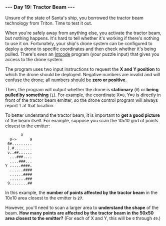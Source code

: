 ### --- Day 19: Tractor Beam ---

Unsure of the state of Santa's ship, you borrowed the tractor beam
technology from Triton. Time to test it out.

When you're safely away from anything else, you activate the tractor beam,
but nothing happens. It's hard to tell whether it's working if there's
nothing to use it on. Fortunately, your ship's drone system can be
configured to deploy a drone to specific coordinates and then check whether
it's being pulled. There's even an [Intcode](https://adventofcode.com/2019/day/9) program (your puzzle input) that
gives you access to the drone system.

The program uses two input instructions to request the **X and Y position** to
which the drone should be deployed. Negative numbers are invalid and will
confuse the drone; all numbers should be **zero or positive**.

Then, the program will output whether the drone is **stationary** (`0`) or **being
pulled by something** (`1`). For example, the coordinate X=`0`, Y=`0` is directly
in front of the tractor beam emitter, so the drone control program will
always report `1` at that location.

To better understand the tractor beam, it is important to **get a good
picture** of the beam itself. For example, suppose you scan the 10x10 grid of
points closest to the emitter:
```
       X
  0->      9
 0#.........
 |.#........
 v..##......
  ...###....
  ....###...
Y .....####.
  ......####
  ......####
  .......###
 9........##
 ```
In this example, the **number of points affected by the tractor beam** in the
10x10 area closest to the emitter is **`27`**.

However, you'll need to scan a larger area to **understand the shape** of the
beam. **How many points are affected by the tractor beam in the 50x50 area
closest to the emitter?** (For each of X and Y, this will be `0` through `49`.)
